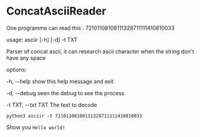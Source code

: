 # ConcatAsciiReader
One programme can read this : 72101108108111328711111410810033


usage: asciir [-h] [-d] -t TXT

Parser of concat ascii, it can research ascii character when the string don't have any space

options:

  -h, --help         show this help message and exit
  
  -d, --debug        seen the debug to see the process
  
  -t TXT, --txt TXT  The text to decode
  
  ```
  python3 asciir -t 72101108108111328711111410810033
  ```
  Show you `Hello world!`
  
  
